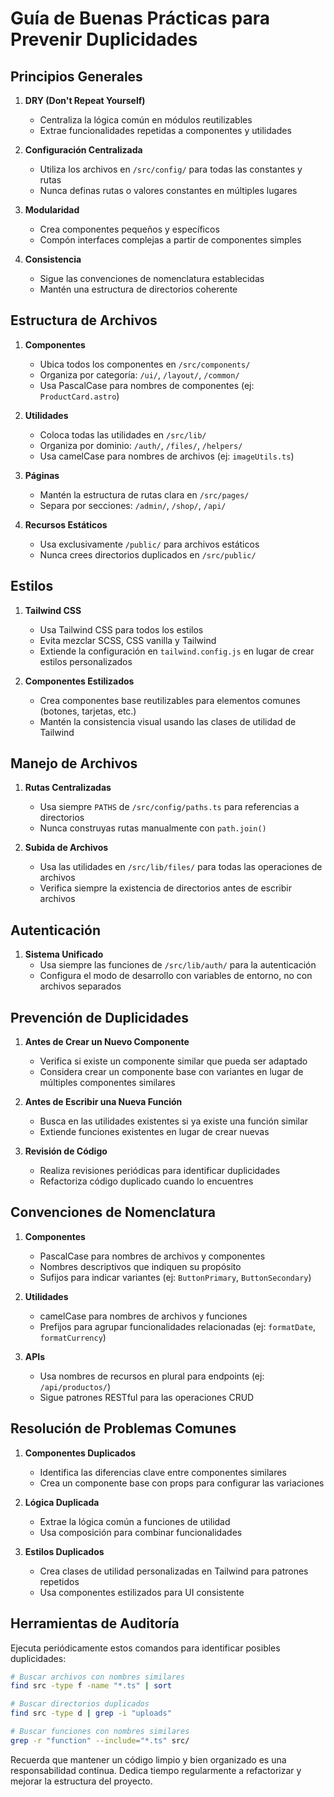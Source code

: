 # Guía de Buenas Prácticas para Prevenir Duplicidades

## Principios Generales

1. **DRY (Don't Repeat Yourself)**
   - Centraliza la lógica común en módulos reutilizables
   - Extrae funcionalidades repetidas a componentes y utilidades

2. **Configuración Centralizada**
   - Utiliza los archivos en `/src/config/` para todas las constantes y rutas
   - Nunca definas rutas o valores constantes en múltiples lugares

3. **Modularidad**
   - Crea componentes pequeños y específicos
   - Compón interfaces complejas a partir de componentes simples

4. **Consistencia**
   - Sigue las convenciones de nomenclatura establecidas
   - Mantén una estructura de directorios coherente

## Estructura de Archivos

1. **Componentes**
   - Ubica todos los componentes en `/src/components/`
   - Organiza por categoría: `/ui/`, `/layout/`, `/common/`
   - Usa PascalCase para nombres de componentes (ej: `ProductCard.astro`)

2. **Utilidades**
   - Coloca todas las utilidades en `/src/lib/`
   - Organiza por dominio: `/auth/`, `/files/`, `/helpers/`
   - Usa camelCase para nombres de archivos (ej: `imageUtils.ts`)

3. **Páginas**
   - Mantén la estructura de rutas clara en `/src/pages/`
   - Separa por secciones: `/admin/`, `/shop/`, `/api/`

4. **Recursos Estáticos**
   - Usa exclusivamente `/public/` para archivos estáticos
   - Nunca crees directorios duplicados en `/src/public/`

## Estilos

1. **Tailwind CSS**
   - Usa Tailwind CSS para todos los estilos
   - Evita mezclar SCSS, CSS vanilla y Tailwind
   - Extiende la configuración en `tailwind.config.js` en lugar de crear estilos personalizados

2. **Componentes Estilizados**
   - Crea componentes base reutilizables para elementos comunes (botones, tarjetas, etc.)
   - Mantén la consistencia visual usando las clases de utilidad de Tailwind

## Manejo de Archivos

1. **Rutas Centralizadas**
   - Usa siempre `PATHS` de `/src/config/paths.ts` para referencias a directorios
   - Nunca construyas rutas manualmente con `path.join()`

2. **Subida de Archivos**
   - Usa las utilidades en `/src/lib/files/` para todas las operaciones de archivos
   - Verifica siempre la existencia de directorios antes de escribir archivos

## Autenticación

1. **Sistema Unificado**
   - Usa siempre las funciones de `/src/lib/auth/` para la autenticación
   - Configura el modo de desarrollo con variables de entorno, no con archivos separados

## Prevención de Duplicidades

1. **Antes de Crear un Nuevo Componente**
   - Verifica si existe un componente similar que pueda ser adaptado
   - Considera crear un componente base con variantes en lugar de múltiples componentes similares

2. **Antes de Escribir una Nueva Función**
   - Busca en las utilidades existentes si ya existe una función similar
   - Extiende funciones existentes en lugar de crear nuevas

3. **Revisión de Código**
   - Realiza revisiones periódicas para identificar duplicidades
   - Refactoriza código duplicado cuando lo encuentres

## Convenciones de Nomenclatura

1. **Componentes**
   - PascalCase para nombres de archivos y componentes
   - Nombres descriptivos que indiquen su propósito
   - Sufijos para indicar variantes (ej: `ButtonPrimary`, `ButtonSecondary`)

2. **Utilidades**
   - camelCase para nombres de archivos y funciones
   - Prefijos para agrupar funcionalidades relacionadas (ej: `formatDate`, `formatCurrency`)

3. **APIs**
   - Usa nombres de recursos en plural para endpoints (ej: `/api/productos/`)
   - Sigue patrones RESTful para las operaciones CRUD

## Resolución de Problemas Comunes

1. **Componentes Duplicados**
   - Identifica las diferencias clave entre componentes similares
   - Crea un componente base con props para configurar las variaciones

2. **Lógica Duplicada**
   - Extrae la lógica común a funciones de utilidad
   - Usa composición para combinar funcionalidades

3. **Estilos Duplicados**
   - Crea clases de utilidad personalizadas en Tailwind para patrones repetidos
   - Usa componentes estilizados para UI consistente

## Herramientas de Auditoría

Ejecuta periódicamente estos comandos para identificar posibles duplicidades:

```bash
# Buscar archivos con nombres similares
find src -type f -name "*.ts" | sort

# Buscar directorios duplicados
find src -type d | grep -i "uploads"

# Buscar funciones con nombres similares
grep -r "function" --include="*.ts" src/
```

Recuerda que mantener un código limpio y bien organizado es una responsabilidad continua. Dedica tiempo regularmente a refactorizar y mejorar la estructura del proyecto.
